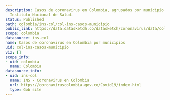 ```yaml
---
description: Casos de coronavirus en Colombia, agrupados por municipio. Datos del
  Instituto Nacional de Salud.
status: Published
path: colombia/ins-col/col-ins-casos-municipio
public_link: https://data.datasketch.co/datasketch/coronavirus/data/colombia/ins-col/col-ins-casos-municipio
scope: colombia
datasource: ins-col
name: Casos de coronavirus en Colombia por municipios
uid: col-ins-casos-municipio
viz: []
scope_info:
- uid: colombia
  name: Colombia
datasource_info:
- uid: ins-col
  name: INS - Coronavirus en Colombia
  url: https://coronaviruscolombia.gov.co/Covid19/index.html
  type: Gob site
---
```


